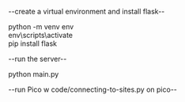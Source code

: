 --create a virtual environment and install flask--  

python -m venv env  
env\scripts\activate  
pip install flask  

--run the server--  

python main.py  


--run Pico w code/connecting-to-sites.py on pico--
